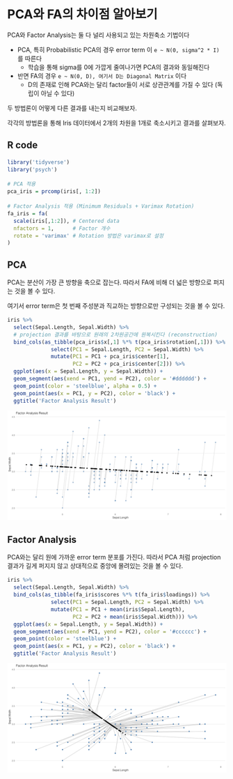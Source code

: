 # PCA와 FA의 차이점 알아보기

PCA와 Factor Analysis는 둘 다 널리 사용되고 있는 차원축소 기법이다

- PCA, 특히 Probabilistic PCA의 경우 error term 이 `e ~ N(0, sigma^2 * I)` 를 따른다
    - 학습을 통해 sigma를 0에 가깝게 줄여나가면 PCA의 결과와 동일해진다
- 반면 FA의 경우 `e ~ N(0, D), 여기서 D는 Diagonal Matrix` 이다
    - D의 존재로 인해 PCA와는 달리 factor들이 서로 상관관계를 가질 수 있다 (독립이 아닐 수 있다)

두 방법론이 어떻게 다른 결과를 내는지 비교해보자.

각각의 방법론을 통해 Iris 데이터에서 2개의 차원을 1개로 축소시키고 결과를 살펴보자.

## R code

```r
library('tidyverse')
library('psych')

# PCA 적용
pca_iris = prcomp(iris[, 1:2])

# Factor Analysis 적용 (Minimum Residuals + Varimax Rotation)
fa_iris = fa(
  scale(iris[,1:2]), # Centered data
  nfactors = 1,      # Factor 개수
  rotate = 'varimax' # Rotation 방법은 varimax로 설정
)
```

## PCA

PCA는 분산이 가장 큰 방향을 축으로 잡는다. 따라서 FA에 비해 더 넓은 방향으로 퍼지는 것을 볼 수 있다.

여기서 error term은 첫 번째 주성분과 직교하는 방향으로만 구성되는 것을 볼 수 있다.

```r
iris %>%
  select(Sepal.Length, Sepal.Width) %>%
  # projection 결과를 바탕으로 원래의 2차원공간에 원복시킨다 (reconstruction)
  bind_cols(as_tibble(pca_iris$x[,1] %*% t(pca_iris$rotation[,1])) %>%
              select(PC1 = Sepal.Length, PC2 = Sepal.Width) %>%
              mutate(PC1 = PC1 + pca_iris$center[1],
                     PC2 = PC2 + pca_iris$center[2])) %>%
  ggplot(aes(x = Sepal.Length, y = Sepal.Width)) +
  geom_segment(aes(xend = PC1, yend = PC2), color = '#dddddd') +
  geom_point(color = 'steelblue', alpha = 0.5) +
  geom_point(aes(x = PC1, y = PC2), color = 'black') +
  ggtitle('Factor Analysis Result')
```

![png](fig/pca_vs_fa/iris_pca.png)

## Factor Analysis

PCA와는 달리 원에 가까운 error term 분포를 가진다.
따라서 PCA 처럼 projection 결과가 길게 퍼지지 않고 상대적으로 중앙에 몰려있는 것을 볼 수 있다.

```r
iris %>%
  select(Sepal.Length, Sepal.Width) %>%
  bind_cols(as_tibble(fa_iris$scores %*% t(fa_iris$loadings)) %>%
              select(PC1 = Sepal.Length, PC2 = Sepal.Width) %>%
              mutate(PC1 = PC1 + mean(iris$Sepal.Length),
                     PC2 = PC2 + mean(iris$Sepal.Width))) %>%
  ggplot(aes(x = Sepal.Length, y = Sepal.Width)) +
  geom_segment(aes(xend = PC1, yend = PC2), color = '#cccccc') +
  geom_point(color = 'steelblue') +
  geom_point(aes(x = PC1, y = PC2), color = 'black') +
  ggtitle('Factor Analysis Result')
```

![png](fig/pca_vs_fa/iris_fa.png)
